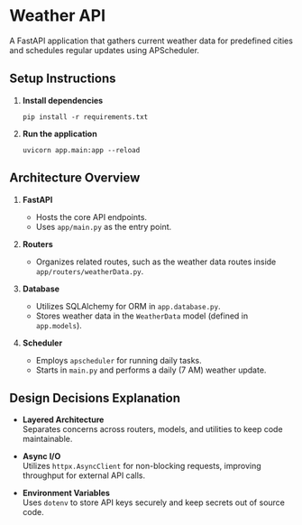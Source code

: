 # Weather API

A FastAPI application that gathers current weather data for predefined cities and schedules regular updates using APScheduler.

## Setup Instructions

1. **Install dependencies**
   ```shell
   pip install -r requirements.txt
   ```
2. **Run the application**
   ```shell
   uvicorn app.main:app --reload
   ```

## Architecture Overview

1. **FastAPI**

   - Hosts the core API endpoints.
   - Uses `app/main.py` as the entry point.

2. **Routers**

   - Organizes related routes, such as the weather data routes inside `app/routers/weatherData.py`.

3. **Database**

   - Utilizes SQLAlchemy for ORM in `app.database.py`.
   - Stores weather data in the `WeatherData` model (defined in `app.models`).

4. **Scheduler**
   - Employs `apscheduler` for running daily tasks.
   - Starts in `main.py` and performs a daily (7 AM) weather update.

## Design Decisions Explanation

- **Layered Architecture**  
  Separates concerns across routers, models, and utilities to keep code maintainable.

- **Async I/O**  
  Utilizes `httpx.AsyncClient` for non-blocking requests, improving throughput for external API calls.

- **Environment Variables**  
  Uses `dotenv` to store API keys securely and keep secrets out of source code.
